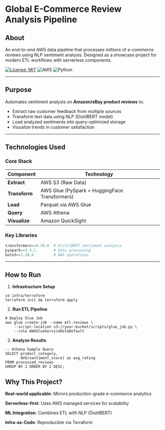 # Global E-Commerce Review Analysis Pipeline

## About  
An end-to-end AWS data pipeline that processes millions of e-commerce reviews using NLP sentiment analysis. Designed as a showcase project for modern ETL workflows with serverless components.

[![License: MIT](https://img.shields.io/badge/License-MIT-yellow.svg)](https://opensource.org/licenses/MIT)
![AWS](https://img.shields.io/badge/AWS-%23FF9900.svg?logo=amazon-aws&logoColor=white)
![Python](https://img.shields.io/badge/Python-3.9+-blue.svg)

---

## Purpose  
Automates sentiment analysis on **Amazon/eBay product reviews** to:
- Extract raw customer feedback from multiple sources  
- Transform text data using NLP (DistilBERT model)  
- Load analyzed sentiments into query-optimized storage  
- Visualize trends in customer satisfaction  

---

## Technologies Used  
### Core Stack
| Component | Technology |
|-----------|------------|
| **Extract** | AWS S3 (Raw Data) |
| **Transform** | AWS Glue (PySpark + HuggingFace Transformers) |
| **Load** | Parquet via AWS Glue |
| **Query** | AWS Athena |
| **Visualize** | Amazon QuickSight |

### Key Libraries
```python
transformers==4.30.0  # DistilBERT sentiment analysis
pyspark==3.3.1        # Data processing
boto3==1.28.0         # AWS operations
```

---

## How to Run

1. **Infrastructure Setup**
```
cd infra/terraform
terraform init && terraform apply
```

2. **Run ETL Pipeline**
```
# Deploy Glue Job
aws glue create-job --name etl-reviews \
    --script-location s3://your-bucket/scripts/glue_job.py \
    --role AWSGlueServiceRoleDefault
```

3. **Analyze Results**
```
-- Athena Sample Query
SELECT product_category, 
       AVG(sentiment_score) as avg_rating
FROM processed_reviews
GROUP BY 1 ORDER BY 2 DESC;
```

## Why This Project?

**Real-world applicable**: Mirrors production-grade e-commerce analytics

**Serverless-first**: Uses AWS managed services for scalability

**ML Integration**: Combines ETL with NLP (DistilBERT)

**Infra-as-Code**: Reproducible via Terraform